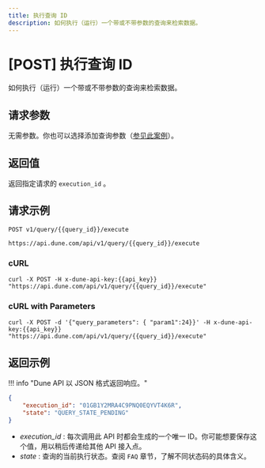 ```yaml
---
title: 执行查询 ID
description: 如何执行（运行）一个带或不带参数的查询来检索数据。
---
```

# [POST] 执行查询 ID

如何执行（运行）一个带或不带参数的查询来检索数据。

## 请求参数

无需参数。你也可以选择添加查询参数（[参见此案例](#curl-with-parameters)）。

## 返回值

返回指定请求的 `execution_id` 。

## 请求示例

```
POST v1/query/{{query_id}}/execute

https://api.dune.com/api/v1/query/{{query_id}}/execute
```

### cURL

```
curl -X POST -H x-dune-api-key:{{api_key}} "https://api.dune.com/api/v1/query/{{query_id}}/execute"
```

### cURL with Parameters

```
curl -X POST -d '{"query_parameters": { "param1":24}}' -H x-dune-api-key:{{api_key}}  "https://api.dune.com/api/v1/query/{{query_id}}/execute"
```

## 返回示例

!!! info "Dune API 以 JSON 格式返回响应。"

```json
{
    "execution_id": "01GB1Y2MRA4C9PNQ0EQYVT4K6R",
    "state": "QUERY_STATE_PENDING"
}
```

 - *execution_id* : 每次调用此 API 时都会生成的一个唯一 ID。你可能想要保存这个值，用以稍后传递给其他 API 接入点。
 - *state* : 查询的当前执行状态。查阅 `FAQ` 章节，了解不同状态码的具体含义。
